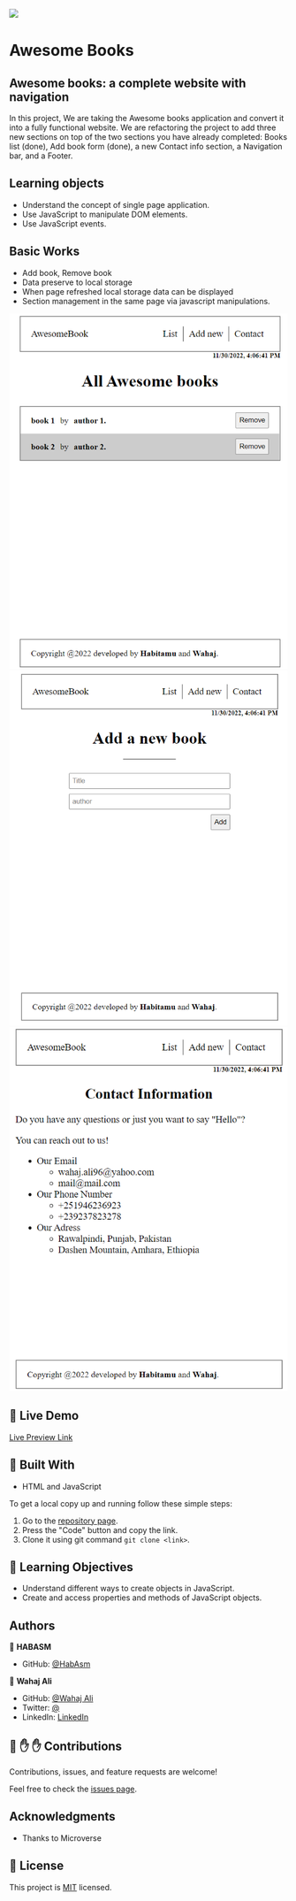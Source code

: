 ![](https://img.shields.io/badge/Microverse-blueviolet)

# Awesome Books
## Awesome books: a complete website with navigation

In this project, We are taking the Awesome books application and convert it into a fully functional website. We are refactoring the project to add three new sections on top of the two sections you have already completed: Books list (done), Add book form (done), a new Contact info section, a Navigation bar, and a Footer.

## Learning objects

- Understand the concept of single page application.
- Use JavaScript to manipulate DOM elements.
- Use JavaScript events.

## Basic Works
 - Add book, Remove book
 - Data preserve to local storage
 - When page refreshed local storage data can be displayed
 - Section management in the same page via javascript   manipulations.

 ![screenshot](/screenhots/ss1.png)
 ![screenshot](/screenhots/ss2.png)
 ![screenshot](/screenhots/ss3.png)

## :red_circle: Live Demo

[Live Preview Link](https://habasm.github.io/awsomebooks/)

## :hammer: Built With

- HTML and JavaScript

To get a local copy up and running follow these simple steps:

1. Go to the [repository page](https://github.com/habasm/awsomebooks/pull/1).
2. Press the "Code" button and copy the link.
3. Clone it using git command `git clone <link>`.

## :blue_book: Learning Objectives

- Understand different ways to create objects in JavaScript.
- Create and access properties and methods of JavaScript objects.

## Authors

👤 **HABASM**

- GitHub: [@HabAsm](https://github.com/HABASM)

👤 **Wahaj Ali**

- GitHub: [@Wahaj Ali](https://github.com/Wahaj-Ali)
- Twitter: [@](https://twitter.com/Ali96Wahaj)
- LinkedIn: [LinkedIn](https://www.linkedin.com/in/wahaj-ali96/)


## 🤝 :raised_hand: :raised_hand: Contributions

Contributions, issues, and feature requests are welcome!

Feel free to check the [issues page](https://github.com/habasm/portfolio/issues).

## Acknowledgments

- Thanks to Microverse

## 📝 License

This project is [MIT](LICENSE) licensed.